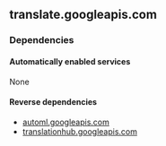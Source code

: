 ## translate.googleapis.com

### Dependencies

#### Automatically enabled services

None

#### Reverse dependencies

* [automl.googleapis.com](../automl.googleapis.com/)
* [translationhub.googleapis.com](../translationhub.googleapis.com/)
